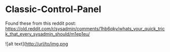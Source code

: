 # Classic-Control-Panel

Found these from this reddit post: https://old.reddit.com/r/sysadmin/comments/1hb6qky/whats_your_quick_trick_that_every_sysadmin_should/m1ep1eu/

<imng src="https://i.imgur.com/5yd8Xqj.png">

![alt text]([http://url/to/img.png](https://i.imgur.com/5yd8Xqj.png)
